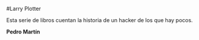 #Larry Plotter

Esta serie de libros cuentan la historia de un hacker de los que hay pocos.

**Pedro Martín**
